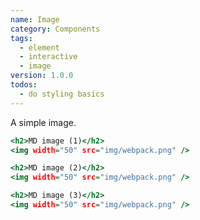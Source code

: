 ```yaml
---
name: Image
category: Components
tags:
  - element
  - interactive
  - image
version: 1.0.0
todos:
  - do styling basics
---
```


A simple image.

```test-1.html
<h2>MD image (1)</h2>
<img width="50" src="img/webpack.png" />
```

```test-2.html
<h2>MD image (2)</h2>
<img width="50" src="img/webpack.png" />
```

```test-3.html
<h2>MD image (3)</h2>
<img width="50" src="img/webpack.png" />
```
